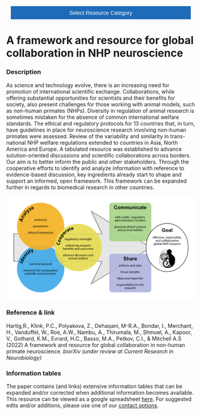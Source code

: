 <!-- This piece of code configures a dropdown button for resource categories. It should be present on every page where you want the button -->
<head><meta name="viewport" content="width=device-width, initial-scale=1"><style>
.dropbtn {background-color: #1e6bb8; color: white; padding: 16px; font-size: 1rem; border: none; cursor: pointer; width: 30rem}
.dropbtn:hover, .dropbtn:focus {background-color: #2980B9;}
.dropdown {position: relative; display: inline-block;}
.dropdown-content {display: none; position: absolute; background-color: #f1f1f1; min-width: 100%; overflow: auto; box-shadow: 0px 8px 16px 0px rgba(0,0,0,0.2); z-index: 1; text-align: center; font-size: 1rem;}
.dropdown-content a { color: black; padding: 12px 16px; text-decoration: none; display: block;}
.dropdown a:hover {background-color: #ddd;}
.show {display: block;}
.dropbtn + .dropbtn { margin-left: auto; }
@media screen and (min-width: 64em) { .dropbtn { max-width: 64rem; width: 40rem; padding: 0.75rem 1rem; } }
@media screen and (min-width: 42em) and (max-width: 64em) { .dropbtn { width: 30rem; padding: 0.6rem 0.9rem; font-size: 0.9rem; } }
@media screen and (max-width: 42em) { .dropbtn { display: block; width: 20rem; padding: 0.75rem; font-size: 0.9rem; }
.dropbtn + .dropbtn { margin-top: 1rem; margin-left: 0; } }
</style></head>
<!------------------------------------------------------------------------>

<!-- This is the actual button -->
<center><div class="dropdown">
  <button onclick="myFunction()" class="dropbtn">Select Resource Category</button>
  <div id="myDropdown" class="dropdown-content">
    <a href="https://prime-re.github.io/templates_and_atlases">Template/Atlas</a>
    <a href="https://prime-re.github.io/pipelines_general">General analysis</a>
    <a href="https://prime-re.github.io/pipelines_structural">Structural analysis</a>
    <a href="https://prime-re.github.io/pipelines_fmri">Functional analysis</a>
    <a href="https://prime-re.github.io/pipelines_diffusion">Diffusion analysis</a>
    <a href="https://prime-re.github.io/pipelines_cross-species">Cross-species analysis</a>
    <a href="https://prime-re.github.io/data_sharing">Data sharing</a>
    <a href="https://prime-re.github.io/software_packages">Software packages</a>
    <a href="https://prime-re.github.io/hardware">Hardware & protocols</a>
  </div>
</div></center>

<!-- This script handles the button dynamics -->
<script>
function myFunction() {document.getElementById("myDropdown").classList.toggle("show");}
window.onclick = function(event) {
  if (!event.target.matches('.dropbtn')) { var dropdowns = document.getElementsByClassName("dropdown-content"); var i;
    for (i = 0; i < dropdowns.length; i++) {var openDropdown = dropdowns[i]; if (openDropdown.classList.contains('show')) {openDropdown.classList.remove('show'); } } }
} 
</script>



<!-- Start normal content here -->
# A framework and resource for global collaboration in NHP neuroscience

### Description
As science and technology evolve, there is an increasing need for promotion of international scientific exchange. Collaborations, while offering substantial opportunities for scientists and their benefits for society, also present challenges for those working with animal models, such as non-human primates (NHPs). Diversity in regulation of animal research is sometimes mistaken for the absence of common international welfare standards. The ethical and regulatory protocols for 13 countries that, in turn, have guidelines in place for neuroscience research involving non-human primates were assessed. Review of the variability and similarity in trans-national NHP welfare regulations extended to countries in Asia, North America and Europe. A tabulated resource was established to advance solution-oriented discussions and scientific collaborations across borders. Our aim is to better inform the public and other stakeholders. Through the cooperative efforts to identify and analyze information with reference to evidence-based discussion, key ingredients already start to shape and support an informed, open framework. This framework can be expanded further in regards to biomedical research in other countries.    

![image](/images/GlobalNHP.png)

  
### Reference & link
Hartig,R., Klink, P.C., Polyakova, Z., Dehaqani, M-R.A., Bondar, I., Merchant, H., Vanduffel, W., Roe, A.W., Nambu, A., Thirumala, M., Shmuel, A., Kapoor, V., Gothard, K.M., Evrard, H.C., Basso, M.A., Petkov, C.I., & Mitchell A.S (2022) A framework and resource for global collaboration in non-human primate neuroscience. *biorXiv (under review at Current Research in Neurobiology)*    
  
  
### Information tables     
The paper contains (and links) extensive information tables that can be expanded and/or corrected when additional information becomes available. This resource can be viewed as a google spreadsheet <a href="https://docs.google.com/spreadsheets/d/1hKLikEDP-x3k0fI97m_TYrXCIhaMzDhSKLTHDPMsRWk/edit?usp=sharing" target="_blank">here</a>. For suggested edits and/or additions, please use one of our [contact options](https://prime-re.github.io/contact).    
<!---  
The tables are reproduced below as well, but we may decide to remove this later for simplicity.  
  
#### Table 1: Overview of ethical regulations for  conducting neuroscience procedures in NHPs (macaques and marmosets).     
##### Table 1A. Local Committees for Animal Welfare Review        
  
|Belgium    |Yes, a local animal ethics committee reviews, and provides approval for all animal protocols, including NHPs. Committee members are comprised of veterinarians, researchers, statisticians, caretakers, medical doctors, legal experts, and ethicists. Some committee members work at a university, while others are not linked to a university.                                                                                                                                                                                                                                                                                                                                                                                                                                                                                                                                                                                                                                                                                                                                                                                                                                                                                                                                                                                                                                                                                                                                                                                                                                                                                                                                                                                                                                                                                                                                                                                                                          |
|Canada     |Yes, in most institutions each protocol is reviewed by one (institutional) or two (facility-based and institutional) committees.                                                                                                                                                                                                                                                                                                                                                                                                                                                                                                                                                                                                                                                                                                                                                                                                                                                                                                                                                                                                                                                                                                                                                                                                                                                                                                                                                                                                                                                                                                                                                                                                                                                                                                                                                                                                                                          |
|China      |Yes, two levels of review exist, including a primate Institutional Animal Care and Use Committee (IACUC) at an institute and a university IACUC at medical school. Primate IACUC: Head vet, institutional officer, four principal investigator (PI) animal scientists, and one person from the community who is not a scientist or involved in research. The university IACUC has up to 24 members including a Vice President, Secretary, Director of Facilities, Director of Animal Facilities, head veterinarian, and PIs from medical school, other colleges, and hospitals. Chinese ethical review guidelines (MacArthur-Clark and Sun, 2020).                                                                                                                                                                                                                                                                                                                                                                                                                                                                                                                                                                                                                                                                                                                                                                                                                                                                                                                                                                                                                                                                                                                                                                                                                                                                                                                        |
|France     |Yes, local ethical committees (CEEA) provide an ethical evaluation of NHP project applications and a recommendation. If the Local Committee (LC) does not approve the NHP project application, the application is not forwarded for ethical evaluation at the national level. Project applications have to comply with national policy on animal research, which is issued by the national steering committee on animal research (CNREEA) and abides by national decrees relating to the ethical evaluation and the authorization of projects involving the use of animals in experimental procedures and their updates. They have to be registered to the secretary of the national steering committee on animal research (CNREEA), hosted by the Ministry of Higher Education, Research and Innovation. They commit to operate in a transparent and independent manner, to render their judgment with complete impartiality and to guarantee confidentiality. LCs are, at minimum, comprised of a veterinary, a scientist involved in animal research (NHP research when relevant), a technician involved in animal research (NHP research when relevant), an animal caregiver, and a lay person naïve to animal research. Eight to 10 people usually serve on a LC.                                                                                                                                                                                                                                                                                                                                                                                                                                                                                                                                                                                                                                                                                                    |
|Germany    |Yes, a LC is tasked with evaluating the ethical aspects of a research project application. Together with an ethical assessment by the animal welfare officer of the institute the application is submitted to the local authorities, or regional council (Regierungspräsidium). There the approval decision is guided by a voluntary and independent commission consisting of members, including veterinarians, medical and scientific expertise for animal experiments, as well as representatives of animal protection organizations (German legislation source: Tierschutzversuchstierverordnung; § 42 Tierversuchskommissionen).<br>                                                                                                                                                                                                                                                                                                                                                                                                                                                                                                                                                                                                                                                                                                                                                                                                                                                                                                                                                                                                                                                                                                                                                                                                                                                                                                                                  |
|India      |Yes, ethical committee at the institutional/organizational level; Institutional Animals Ethics Committee (IAEC), comprising of at least 8 members; 5 members from the establishment i.e., a biological scientist (chairperson), two scientists from different biological disciplines, a veterinarian involved in the care of animals, and the scientist in charge of the animal facility of the establishment concerned and 3 members; one scientist from outside the institute, a non-scientific socially aware member and a representative or nominee of the Committee for the Purpose of Control and Supervision of Experiments on Animals (CPCSEA) will review and recommend the Non-Human Primates (NHPs) research protocol for consideration of CPCSEA. Establishments engaged in research and education involving animals, are required to comply with the various guidelines, norms and stipulations set out by CPCSEA. The minimum qualification for the IAEC Members is as below: i. B.V.Sc. or ii. M.Sc. (Zoology/ Animal Sciences/ Animal Biotechnology), or iii. M.Sc. (Life Sciences/Biological Sciences/ Biochemistry/ Biotechnology) with experience in animal handling and animal research or iv. M. Pharm. with experience in animal handling and animal research or v. M.D. (Microbiology and Pharmacology) with experience in animal handling and animal research. The minimum qualification for Socially Aware nominee should be at least Graduate from any subject. Preference will be given to those with a background in Biological Sciences. Having a Veterinarian in IAEC is mandatory for judging level of care and handling of Laboratory animals in each protocol. In addition to the above IAEC members, a specialist may be co-opted of the relevant field who may provide special inputs, while reviewing special projects (animal experimental protocol using hazardous agents such as radioactive substance and deadly micro-organisms).|
|Iran       |Yes, a local ethical committee reviews each application. The members of the committee are technicians, scientists, and persons who are not professionally involved in animal research and are non-affiliated. The approval of this committee is necessary for starting a research project. The committee is empowered to suspend a project if it finds noncompliance with the policies.<br>                                                                                                                                                                                                                                                                                                                                                                                                                                                                                                                                                                                                                                                                                                                                                                                                                                                                                                                                                                                                                                                                                                                                                                                                                                                                                                                                                                                                                                                                                                                                                                               |
|Japan      |Yes, a local IACUC reviews submitted protocols. The IACUC usually includes other scientists and lay people. Vets are not mandatory committee members.                                                                                                                                                                                                                                                                                                                                                                                                                                                                                                                                                                                                                                                                                                                                                                                                                                                                                                                                                                                                                                                                                                                                                                                                                                                                                                                                                                                                                                                                                                                                                                                                                                                                                                                                                                                                                     |
|Mexico     |Yes, a LEC approves the application, comprised of veterinarians, technicians, and other scientists.                                                                                                                                                                                                                                                                                                                                                                                                                                                                                                                                                                                                                                                                                                                                                                                                                                                                                                                                                                                                                                                                                                                                                                                                                                                                                                                                                                                                                                                                                                                                                                                                                                                                                                                                                                                                                                                                       |
|Netherlands|Yes, the institutional Animal Welfare Body (IvD) is the first committee to review an application. The IvD members are animal welfare officers, technicians, and other scientists. The IvD’s official duties are to: Advise staff who deal with animals on animal welfare issues; Advise staff on the 3Rs and on related technical and scientific developments; Establish and review internal procedures; Monitor the development and outcome of projects; Advise on possible adoption schemes. If the IvD supports an application, they advise an Animal Ethics Committee (DEC) on their independent review of the application. It is the DEC that ultimately advises the national ethics committee (Central Authority for Scientific Procedures on Animals: CCD) which decides whether a license will be granted. In their advisory reports to the CCD, DECs use criteria that are set out in legislation. There are currently about 25 DECs in the Netherlands. These are affiliated with the Netherlands Association of Animal Ethics Committees (NVDEC). A DEC consists of at least seven members, with expertise in the various areas of scientific disciplines and scientific applications for which the animals are to be used. This includes Replacement, Reduction and Refinement (3Rs) in these fields; Experimental design (including statistical aspects); The practice of laboratory animal medicine or, where necessary, veterinary practice with wild animals; Keeping, caring for, and treating animals of those species that are to be used; Ethics; Laboratory animals and their protection. At least two members are not professionally involved in animal procedures. Nor, in addition to the Chairman, should at least half of the members have any employment relationship with the establishment licensee of the project, for which an advisory report is issued.                                                                                  |
|Russia     |Yes, local bioethical commissions carry out approvals of projects with primates. The commissions are comprised of researchers with competencies in various fields. There is often a clear deficit in understanding the principles of working with primates.                                                                                                                                                                                                                                                                                                                                                                                                                                                                                                                                                                                                                                                                                                                                                                                                                                                                                                                                                                                                                                                                                                                                                                                                                                                                                                                                                                                                                                                                                                                                                                                                                                                                                                               |
|UK         |Yes, the local animal welfare and ethical review committee (AWERB) at each institution (e.g. universities, contract research organisations, and NHP breeding centre) provides an ethical evaluation of the NHP project applications and a recommendation. If the AWERB does not approve a NHP project application, the application is not forwarded to the next stage. LCs are, at minimum, comprised of a Named Veterinarian Surgeon (NVS), Named Animal Welfare and Care Officer (NACWO), a scientist involved in animal research (NHP research when relevant), Establishment Licence Holder from the institution, a secretary, and public representatives (lay persons). Between 8-12 people usually serve on an AWERB. In the UK, all project licences authorising scientific research involving animals come under the Animal (Scientific) Procedures Act, 1986 and EU Directive 2010/EU/63. The Secretary of State at the UK Home Office provides authorization of the regulated procedures carried out on animals. The project licence is a legally binding document.                                                                                                                                                                                                                                                                                                                                                                                                                                                                                                                                                                                                                                                                                                                                                                                                                                                                                              |
|USA        |Yes, local IACUCs are required by Public Health Service (PHS) regulations and the Animal Welfare Act (U.S. Dept. of Agriculture; USDA). IACUCs must consist of at least 5 members: One veterinarian, one practicing scientist experienced in animal research, one member whose primary concerns are non-scientific and one non-affiliated member ([source](https://olaw.nih.gov/resources/tutorial/iacuc.htm)                                                                                                                                                                                                                                                                                                                                                                                                                                                                                                                                                                                                                                                                                                                                                                                                                                                                                                                                                                                                                                                                                                                                                                                                                                                                                                                                                                                                                                                                                                        |  
  
##### Table 1B. National Committee for Animal Welfare Review     

|Belgium    |Not applicable.                                                                                                                                                                                                                                                                                                                                                                                                                                                                                                                                                                                                                                                                                                                                                                                                                                                                                                                                                                                                                                                                                                                                                                                                                                      |
|Canada     |Yes, policies and compliance are inspected by the Canadian Council on Animal Care, this committee also provides guidelines.                                                                                                                                                                                                                                                                                                                                                                                                                                                                                                                                                                                                                                                                                                                                                                                                                                                                                                                                                                                                                                                                                                                          |
|China      |Not applicable.                                                                                                                                                                                                                                                                                                                                                                                                                                                                                                                                                                                                                                                                                                                                                                                                                                                                                                                                                                                                                                                                                                                                                                                                                                      |
|France     |Yes, a group of experts, nominated by the Ministry of Higher Education, Research and Innovation, in charge of evaluating elementary compliance and issuing final approval, on the basis of the initial screening by the local ethical committees. This group of experts works in close interaction with the National Steering Committee on Animal Research (CNREEA). This group is comprised of five experts nominated by the Ministry of Higher Education, Research and Innovation and the Ministry of Agriculture, and other scientists and technicians with expertise in animal research.                                                                                                                                                                                                                                                                                                                                                                                                                                                                                                                                                                                                                                                         |
|Germany    |Not applicable.                                                                                                                                                                                                                                                                                                                                                                                                                                                                                                                                                                                                                                                                                                                                                                                                                                                                                                                                                                                                                                                                                                                                                                                                                                      |
|India      |Yes, for carrying out the experiment on NHPs, approval of the Committee for the Purpose of Control and Supervision of Experiments on Animals (CPCSEA) is a must and IAEC may only recommend the research protocol for consideration by CPCSEA. CPCSEA is a statutory body under the PCA (Prevention of Cruelty to Animals) Act 1960 and Breeding of and Experiments on Animals (Control and Supervision) Rules, 1998, Government of India. This body consists of nominated members and representatives from national regulatory agencies, Ministry of Health and Family Welfare, Ministry of Environment and Forests, national academic and research councils, premier research institutes, eminent scientists, and animal welfare organizations. The duty of the committee is "to take all such measures as may be necessary to ensure that animals are not subject to unnecessary pain or suffering before, during or after the performance of experiments on them." Investigators whose proposals are to be discussed are called to present their case to the IAEC/CPCSEA approval committee to offer clarifications, if needed. Independent consultants/experts will be invited to offer their opinion on specific research proposals, if needed.|
|Iran       |Yes, regulatory and fundamental guidelines for the proper conduct of animal experiments must follow those from the Ministry of Health and Medical Education and the Ministry of Science, Research, and Technology.                                                                                                                                                                                                                                                                                                                                                                                                                                                                                                                                                                                                                                                                                                                                                                                                                                                                                                                                                                                                                                   |
|Japan      |Not applicable.                                                                                                                                                                                                                                                                                                                                                                                                                                                                                                                                                                                                                                                                                                                                                                                                                                                                                                                                                                                                                                                                                                                                                                                                                                      |
|Mexico     |Yes, a national committee comprised of veterinarians, technicians, other scientists, lawyers, and academic representatives.                                                                                                                                                                                                                                                                                                                                                                                                                                                                                                                                                                                                                                                                                                                                                                                                                                                                                                                                                                                                                                                                                                                          |
|Netherlands|Yes, the Central Authority for Scientific Procedures on Animals (CCD) is the only body that is authorized to grant project licences to conduct animal procedures. The CCD is a quasi-autonomous non-governmental organization (QUANGO), appointed by the Ministry of Economic Affairs. Legislation stipulates that the CCD is independent and impartial.                                                                                                                                                                                                                                                                                                                                                                                                                                                                                                                                                                                                                                                                                                                                                                                                                                                                                             |
|Russia     |Not applicable.                                                                                                                                                                                                                                                                                                                                                                                                                                                                                                                                                                                                                                                                                                                                                                                                                                                                                                                                                                                                                                                                                                                                                                                                                                      |
|UK         |Yes, Animals in Science Committee (ASC) provides independent advice to the Home Office Inspectors and Secretary of State. The committee consists of up to 12 members with relevant expertise in animal welfare and care, scientists, those with veterinarian training, and lay persons [more info](https://www.gov.uk/government/organisations/animals-in-science-committee). Each PI responsible for the project license has to participate in an interview with the ASC to answer questions about their application.                                                                                                                                                                                                                                                                                                                                                                                                                                                                                                                                                                                                                                                                                                                                         |
|USA        |Not applicable.                                                                                                                                                                                                                                                                                                                                                                                                                                                                                                                                                                                                                                                                                                                                                                                                                                                                                                                                                                                                                                                                                                                                                                                                                                      | 
  
##### Table 1C. Other committees involved?     
 
|Belgium    |Not applicable.                                                                                                                                                                                                                                                                                                                                                                                                                                                                                                                                                                       |
|Canada     |Not applicable.                                                                                                                                                                                                                                                                                                                                                                                                                                                                                                                                                                       |
|China      |Yes, the university IACUC and MRI Center Protocol Committee.                                                                                                                                                                                                                                                                                                                                                                                                                                                                                                                          |
|France     |Yes, the National steering committee on animal research (CNREEA) issues recommendations and enforces the ethics and deontology of animal research, and promotes all methods that are susceptible of improving animal welfare in animal research. The National steering committee on animal research (CNREEA) is composed of scientific experts in animal research from the public sector, scientific experts in animal research from the private sector, experts from the human medical field, veterinaries, experts in philosophy, law, sociology and animal welfare representatives.|
|Germany    |Yes, animal research in Germany is guided by the European Directive 2010/63/EU and the Animal Welfare Experimental Animal Ordinance (TierSchVersV). Regional councils must manage commissions accordingly and should also consider Paragraph 15 of the Animal Welfare Act (TierSchVersV § 8th, § 9) and Paragraph 11 of this law outlines the permit procedure for breeding and housing animals for scientific purposes.                                                                                                                                                              |
|India      |Not applicable.                                                                                                                                                                                                                                                                                                                                                                                                                                                                                                                                                                       |
|Iran       |Yes, the network of NHP labs and researchers provides advice and can suggest changes or further justifications for the use of procedures. All procedures were in accordance with international guideline such as the Guide for Care and Use of Laboratory Animals (National Institutes of Health) and AAALAC.                                                                                                                                                                                                                                                                         |
|Japan      |Yes, many institutes perform monkey research using Japanese monkeys, which are distributed by the National BioResource Project ([NBRP](https://nbrp.jp/report/reportProject.jsp?project=monkey#objectives)). Research using these monkeys must be approved by the NBRP Council comprised of other scientists [more info](https://nbrp.jp/report/reportProject.jsp?project=monkey#objectives).                                                                                                                                                                                                     |
|Mexico     |Not applicable.                                                                                                                                                                                                                                                                                                                                                                                                                                                                                                                                                                       |
|Netherlands|Yes, covered above under local committees.                                                                                                                                                                                                                                                                                                                                                                                                                                                                                                                                            |
|Russia     |Yes, experts of the Russian Laboratory Animal Science Associations (RUS-LASA) offer independent assessment services for those interested in serious expertise in research projects involving primates.                                                                                                                                                                                                                                                                                                                                                                                |
|UK         |Yes, a subgroup of Home Office Inspectors (HOIs) with NHP expertise linked to Animals in Science Regulation Unit (ASRU) provide advice and can suggest changes or request further justifications for the use of procedures.                                                                                                                                                                                                                                                                                                                                                           |
|USA        |No, given the considerable expenses involved NHP research is typically funded by a federal agency. As part of the application, a section on vertebrate animals has to be filed, which contains all relevant information on the procedures that the laboratory animals will undergo. The review panel discusses this section along with the application. If the procedures detailed in the application do not meet ethical standards, it will not get funded. Approval by the local IACUC is necessary in order to receive federal support.                                            |  
  
##### Table 1D. Implementation of the 3Rs (Replacement, Reduction, Refinement)     

|Belgium    |Yes, each project should be in accordance with the National Institute of Health (NIH) Guide for the Care and Use of Laboratory Animals and the European guidelines (Directive 2010/63/EU). Experimenters have to prove adequate training and the 3R's have to be considered in each protocol. The necessity of using NHPs compared to other animal species and humans has to be shown. The number of proposed animals has to be justified. The origin of the animals has to be shown (at least second generation bred by authorized NHP breeders). NHP projects have to follow the recommendations of the Weatherall Report, and animals need to be allowed extensive locomotor behavior, foraging, and social interactions. The intended treatment and care (including housing) before, during and after the procedure, as well as the expertise of the responsible individuals is considered. The nature, frequency and duration of the procedures to which the animal is to be subjected as well as the degree of distress/discomfort that the laboratory animals will (or may) experience. The use (or potential use) of anaesthesia or analgesics and other methods to avoid distress/discomfort and whether a given animal was previously used for a procedure. Additionally, whether, and – if so – at what time, it was decided to proceed with the responsible sacrifice of the laboratory animals involved and the method used on that occasion. The final destination of the animal after the procedure is also considered.|
|Canada     |Yes, the committees request information on how a specific submission or an ongoing protocol considers the 3Rs. The committees comment and request modifications in cases where accounting for the use of 3Rs is incomplete.                                                                                                                                                                                                                                                                                                                                                                                                                                                                                                                                                                                                                                                                                                                                                                                                                                                                                                                                                                                                                                                                                                                                                                                                                                                                                                           |
|China      |Yes, regular training courses are offered that every user must take. This includes the 3Rs (Animal Welfare Act, Guide to Lab Animals), animal husbandry, animal use (surgery, anesthesia, EEG, behavioral training, water regulation, animal endpoint criteria), biosafety, personnel safety and PPE, and protocols and forms, and compliance. 3Rs: Justification for use of NHPs, for number of NHPs, and procedures to minimize distress are addressed in each PIs protocol.                                                                                                                                                                                                                                                                                                                                                                                                                                                                                                                                                                                                                                                                                                                                                                                                                                                                                                                                                                                                                                                        |
|France     |Yes, this involves justifying the number of animals used, including an appropriate power analysis. Explanations are required for refinement actions taken and justify, if necessary, why available refinement actions may not be taken. There is also consideration about whether replacement techniques are available or not.                                                                                                                                                                                                                                                                                                                                                                                                                                                                                                                                                                                                                                                                                                                                                                                                                                                                                                                                                                                                                                                                                                                                                                                                        |
|Germany    |Yes, under the European Directive 2010/63EU, researchers must replace animal studies with other research methods wherever possible; employ strategies that will reduce the number of animals as far as possible while maintaining scientific rigor; and refine experimental and husbandry procedures to minimize potential pain or distress for the animals. Better animal welfare improves the quality of science, and special protections are provided to NHPs to ensure that they can only be used if the researchers first show why they cannot use another species instead.                                                                                                                                                                                                                                                                                                                                                                                                                                                                                                                                                                                                                                                                                                                                                                                                                                                                                                                                                      |
|India      |Yes, IAEC and CPCSEA ensure the concept of 3Rs/4Rs (replacement, reduction, refinement, and rehabilitation; in case of experimentation involving large animals) which are aimed at minimizing the welfare costs to animals used in research. Animals lowest on the phylogenetic scale (i.e., with the least degree of sentience), which may give scientifically valid results, should be used for any experimental procedure. Experiments are expected to be designed with the minimum number of animals to give statistically valid results at 95% level of confidence. Alternatives not involving animal testing should be given due and full consideration and sound justification provided, if alternatives, when available, are not used. PIs engaged in animal experimentation have a moral responsibility for the welfare of the animals during, after their use in experiments. Investigators are responsible for the aftercare and/or rehabilitation of animals after experimentation and may be permitted to euthanize in the special circumstances mentioned in the CPCSEA guideline. Costs of aftercare and/or rehabilitation of animal’s post-experimentation are to be part of research costs and should be scaled per animal in positive correlation with the level of sentience of the animals. Nominee can visit and check the animal house without the prior intimation at any times whenever possible to ensure the welfare of animals.                                                                            |
|Iran       |Yes, the PI must complete a research protocol that contains model selections and 3Rs concerns. The PI should provide enough evidence from the literature to show the significance of research and the necessity of animal selection. All engaged researchers should take regular training workshops on working with the animal.                                                                                                                                                                                                                                                                                                                                                                                                                                                                                                                                                                                                                                                                                                                                                                                                                                                                                                                                                                                                                                                                                                                                                                                                       |
|Japan      |Yes, 3Rs must be described. This involves justifying the number of animals used, including an appropriate power analysis, explanation of refinement actions taken and justification, if necessary, why available refinement actions may not be taken, and discussing whether replacement techniques are available or not.                                                                                                                                                                                                                                                                                                                                                                                                                                                                                                                                                                                                                                                                                                                                                                                                                                                                                                                                                                                                                                                                                                                                                                                                             |
|Mexico     |Yes, Mexico is close to fully implementing the 3Rs. Clear measures for refinements have been implemented in the past ten years and all the surgical, recording and training protocols follow the principles outlined in the Guide for Care and Use of Laboratory Animals (NIH, publication number 85–23, revised 1985).                                                                                                                                                                                                                                                                                                                                                                                                                                                                                                                                                                                                                                                                                                                                                                                                                                                                                                                                                                                                                                                                                                                                                                                                               |
|Netherlands|Yes, the CCD & DEC examine various points of the project plan: The expertise of the individual who determines the design and implementation of the procedure. By whom, or by which committee, the procedure’s scientific quality is assessed. The reasoning used to answer the question of why the procedure could not be performed with fewer laboratory animals, or by using a technique that did not involve the use of laboratory animals at all (3Rs). The reasons given for selecting the species and number of laboratory animals to be used. The origin of the laboratory animals to be used. The intended treatment and care (including housing) before, during and after the procedure, as well as the expertise of the responsible individuals. The nature, frequency and duration of the procedures to which the animal is to be subjected. The degree of distress/discomfort that the laboratory animals will (or may) experience. The use (or potential use) of anaesthesia or analgesics and other methods to avoid distress/discomfort. Whether a given animal was previously used for a procedure. Whether, and – if so – at what time, it was decided to proceed with the responsible sacrifice of the laboratory animals involved and the method used on that occasion. The final destination of the animal after the procedure.                                                                                                                                                                                   |
|Russia     |No,  the principles of the 3Rs are not a topic that is covered in proposals for research involving NHPs nor discussed within the expertise of research projects.                                                                                                                                                                                                                                                                                                                                                                                                                                                                                                                                                                                                                                                                                                                                                                                                                                                                                                                                                                                                                                                                                                                                                                                                                                                                                                                                                                      |
|UK         |Yes, ‘Under the Animals (Scientific Procedures) Act 1986 section 5B(3)(b), in carrying out the evaluation of the programme of work, the Secretary of State must assess the compliance of the programme of work with the principles of replacement, reduction and refinement. These principles are described in section 2A(2) of the Act (source: UK Home Office Project Licence application form).’ In addition, the evaluation includes justification for the species and the numbers of animals used, including appropriate power analysis. Explain refinements to procedures used and actions to be taken, and justify, if necessary, why available refinements may not be used. Discussion on whether reduction and/or replacement techniques are available or not.                                                                                                                                                                                                                                                                                                                                                                                                                                                                                                                                                                                                                                                                                                                                                               |
|USA        |Yes, local animal research protocols usually contain a question asking about how the PIs’ selection of the model considers the 3Rs and often require a detailed literature research documenting the necessity of the animal model.                                                                                                                                                                                                                                                                                                                                                                                                                                                                                                                                                                                                                                                                                                                                                                                                                                                                                                                                                                                                                                                                                                                                                                                                                                                                                                    |  
  
##### Table 1E. Project authorization     

|Belgium    |The Animal Ethics Committee determines whether experiments on animals meet legal requirements (according to the latest National and EU directives). The Animal Ethics Committee has the following responsibilities: 1) evaluating proposed and completed experiments; 2) establishing ethical standards for experiments on animals; 3) providing advice to the laboratory director, experiment coordinators and assistants on the ethical aspects of experiments on animals; 4) providing advice to the supervisory authorities on ethical aspects of experiments on animals.Furhtermore, the Animal Ethics Committee gathers information and/or advice (both within and outside the University) required to perform its duties.                                                                                           |
|Canada     |Project authorization is contingent upon compliance with regular inspections conducted by the local IACUC officer.                                                                                                                                                                                                                                                                                                                                                                                                                                                                                                                                                                                                                                                                                                         |
|China      |Protocols and amendments are thoroughly reviewed; responses to any questions must be addressed in writing by PI and re-reviewed by committee. Compliance consists of unannounced inspections of labs (once per year). Failure to address non-compliance is met with removal of privileges (animal facility keycard inactivated, no approval to purchase animals or drugs). If there is a sustained pattern of non-compliance, the user will be barred from the institute.                                                                                                                                                                                                                                                                                                                                                  |
|France     |An animal welfare body is constituted in every research center, composed of research center appointed veterinary, scientists and technicians. It is responsible for the continuous check on project progress relative to project authorization, approving minor changes in the research project and referring to the local ethical committee in case of major change. It is responsible for the retrospective analysis at the end of the project, together with the local ethical committee (CEEA). Meetings and efficiency of Animal welfare bodies is controlled once a year by departmental state inspection. Annual departmental state inspection (DDPP) verifies that all ongoing research projects are properly authorized, implemented and retrospectively evaluated.                                               |
|Germany    |Project authorization is contingent upon the ethical approval and upon the competency of the experimenters and their certifications for conducting animal research (i.e., FELASA B).                                                                                                                                                                                                                                                                                                                                                                                                                                                                                                                                                                                                                                       |
|India      |NHPs research protocols are reviewed by IAEC and approved by CPCSEA; justifications to any questions must be addressed by PI and re-reviewed by the committee. Nominee will visit animal house at least once in a calendar year to look at the wellbeing and maintenance of animal and relevant record books and submit the annual report to CPCSEA office. CPCSEA to act against an establishment or breeder, based on the report of the Member Secretary or authorized officer, regarding any violations of the rules, or of directions of the committee. In case of a major violation, CPCSEA may by written orders, suspend or revoke the registration of the establishment and / or order closure of the animal house facility, after giving the establishment or breeder an opportunity of being heard in the matter.|
|Iran       |The approval of an ethical committee is required by grant agencies; furthermore, the local veterinarian checks the animal welfare regularly.                                                                                                                                                                                                                                                                                                                                                                                                                                                                                                                                                                                                                                                                               |
|Japan      |Each project is approved based on cost benefit, especially anticipated contribution of the research objectives to science and medicine. All research projects and laboratory facilities are regularly approved.                                                                                                                                                                                                                                                                                                                                                                                                                                                                                                                                                                                                            |
|Mexico     |Checks on facilities by national committees occur sporadically (approximately once every five years), the local ethics committee performs checks every year, and the day-to-day running is supervised by the local veterinarians.                                                                                                                                                                                                                                                                                                                                                                                                                                                                                                                                                                                          |
|Netherlands|The institutional Animal Welfare Body (IvD) requires a Study Dossier for individual studies once a project has been granted by the CCD. They also carry out the day-to-day checks and often require periodic progress reports.                                                                                                                                                                                                                                                                                                                                                                                                                                                                                                                                                                                             |
|Russia     |Control over the realization of projects is absent currently.                                                                                                                                                                                                                                                                                                                                                                                                                                                                                                                                                                                                                                                                                                                                                              |
|UK         |Regular meetings with the NVS and NACWO are held to ensure project is on course and if any changes have to be implemented. May need protocol and procedure changes to project licence. These changes require approval from AWERB, and sometimes ASC. They also require authorization from HOI and sign off from Home Office Secretary of State. AWERB is also responsible for the retrospective analysis half way through the project (typically at the two-year stage) and at the end of the project. These retrospective reviews are then submitted to the Home Office. The regional HOI will undertake regular, unannounced visits and may access any records, if requested [more info](https://www.health-ni.gov.uk/publications/animal-scientific-procedures-retrospective-assessment-guidance).                   |
|USA        |By Federal regulation, IACUCs are charged with biannual inspections of animal housing and animal use areas. Post approval monitoring of procedures happens in this context. This is an ongoing issue at some universities – how to do post IACUC protocol approval monitoring of procedures. USDA covered species (all warm-blooded animals except rats, mice and birds) protocols are reviewed every year. All others are reviewed every 3 years.                                                                                                                                                                                                                                                                                                                                                                         |  
  
##### Table 1F. Harm/Benefit Analysis (HBA)      

|Belgium    |Refer to consideration of 3Rs implementation as well as the origin, severity, re-use and group housing of NHPs; harm/benefit analysis also weighs surgical, analgesic, anesthesia, and water regulation procedures.                                                                                                                                                                                                                                                                                                                                                                                                                                                                                                                                                                                                                                           |
|Canada     |Harm/Benefit is implicitly considered by the funding agencies, during the peer-review of submitted funding applications. A second stage considering harm/benefit is at the Facility Animal Care Committee and the Institutional Animal Care Committee.                                                                                                                                                                                                                                                                                                                                                                                                                                                                                                                                                                                                        |
|China      |The procedures that can be considered ‘harmful’ are surgery, anesthesia, housing, and water regulation. To weigh the harms and benefits, specific questions are asked. Do surgical anesthesia and analgesia procedures follow NIH regulations? What defines the study endpoint? If housed singly, what are the considerations of social benefit vs. injury due to fighting. For water regulation, what is the minimum volume per day, and how is animal health monitored? What kinds of enrichment is provided (e.g. foods, toys, TV, tasks related to study goals, time in a larger play cage). Sometimes the value of the proposed research and whether the same work can be done in a different species is additionally discussed.                                                                                                                         |
|France     |There is no explicit harm benefit assessment. However, harm/benefit assessment is at the root of ethics. It is thus embedded in the 3R assessment as well as in the scientific justification of the project.<br>Harm/benefit assessment is also embedded in the retrospective analysis performed at the end of the project.                                                                                                                                                                                                                                                                                                                                                                                                                                                                                                                                   |
|Germany    |At the time of protocol review and pending approval, the harm-to-benefit ratio is assessed.                                                                                                                                                                                                                                                                                                                                                                                                                                                                                                                                                                                                                                                                                                                                                                   |
|India      |The Principle Investigator (PI) must ensure that the procedures, which are considered painful, are conducted under appropriate anaesthesia and analgesia as recommended in the CPCSEA guideline. Rationale for animal usage will be discussed during the IAEC meeting with the following points: a. Why is animal usage necessary for these studies? b. Why are the particular species that are selected required? c. Why is the estimated number of animals essential? d. Are similar experiments conducted in the past? If so, the number of animals used and results obtained in brief. e. If yes, why new experiment is required? f. Have similar experiments been made by any other organization agency? If so, their results in your knowledge. These points should be clearly justified by the PI before getting NHP protocol approval from the CPCSEA.|
|Iran       |During the protocol review, the local committee discuss the harm and benefits of the research. Our routine laboratory procedures include housing the primates in a large space with sunshine, providing them with a psychological enriched environment (TV and toys), frequent contact with other animals (visual, auditory, touch and grooming).                                                                                                                                                                                                                                                                                                                                                                                                                                                                                                             |
|Japan      |The validity of an animal experiment is judged by a harm/benefit analysis of pain/distress experienced by animals and the significance (outcome) of the experiment. Depending on the nature of the research being conducted, the degree of pain/distress experienced by animals is grouped into 5 categories. When preparing an animal experiment protocol, the principal investigator must fully understand which pain category the protocol falls into.                                                                                                                                                                                                                                                                                                                                                                                                     |
|Mexico     |The assessment is mainly performed on the structure of the protocols.                                                                                                                                                                                                                                                                                                                                                                                                                                                                                                                                                                                                                                                                                                                                                                                         |
|Netherlands|The harm benefit analysis is an integral part of the application procedure. For each intended procedure and potential consequence an estimate of discomfort is required as well as an estimate of the cumulative discomfort throughout the study. Both the scientific and societal benefits that are to be expected from the study have to be specified.                                                                                                                                                                                                                                                                                                                                                                                                                                                                                                      |
|Russia     |Researchers have to specify a) particular applied or fundamental scientific problem which going to be solved in the project, b) qualification and experience of stuff; c) all animal welfare issues including housing conditions, single/group housing, research procedures; d) methods of recognize and assess suffering.                                                                                                                                                                                                                                                                                                                                                                                                                                                                                                                                    |
|UK         |[The costs to the animal in relation to the perceived benefits are used as a basis for deciding if the project licence can be approved. This analysis is conducted by the AWERB and at the national level by ASRU and the HOIs. ASRU guidance is available [here](https://assets.publishing.service.gov.uk/government/uploads/system/uploads/attachment\_data/file/487914/Harm\_Benefit\_Analysis\_\_2\_.pdf). Harm/benefit assessments are also embedded in the retrospective analyses of the project [here](https://assets.publishing.service.gov.uk/government/uploads/system/uploads/attachment_data/file/487914/Harm_Benefit_Analysis__2_.pdf)                                                                                                                                                                                                                   |
|USA        |The IACUC members discuss the harms and benefits of the research at the time of protocol review. This is always done for protocols involving pain that is difficult to relieve, or for animals expected to become sick, or otherwise impaired as a result of the scientific procedure. For some IACUCs, this is also assessed for any experimental procedure.                                                                                                                                                                                                                                                                                                                                                                                                                                                                                                 |  
  
##### Table 1G. Anything else, not covered above?

|Belgium    |Not applicable.                                                                                                                                                                                                                                                                                                                                                                                                                                                                                                                                                                                                                                                                                                                                                                     |
|Canada     |Not applicable.                                                                                                                                                                                                                                                                                                                                                                                                                                                                                                                                                                                                                                                                                                                                                                     |
|China      |Not applicable.                                                                                                                                                                                                                                                                                                                                                                                                                                                                                                                                                                                                                                                                                                                                                                     |
|France     |Not applicable.                                                                                                                                                                                                                                                                                                                                                                                                                                                                                                                                                                                                                                                                                                                                                                     |
|Germany    |Not applicable.                                                                                                                                                                                                                                                                                                                                                                                                                                                                                                                                                                                                                                                                                                                                                                     |
|India      |Not applicable.                                                                                                                                                                                                                                                                                                                                                                                                                                                                                                                                                                                                                                                                                                                                                                     |
|Iran       |Not applicable.                                                                                                                                                                                                                                                                                                                                                                                                                                                                                                                                                                                                                                                                                                                                                                     |
|Japan      |Not applicable.                                                                                                                                                                                                                                                                                                                                                                                                                                                                                                                                                                                                                                                                                                                                                                     |
|Mexico     |Not applicable.                                                                                                                                                                                                                                                                                                                                                                                                                                                                                                                                                                                                                                                                                                                                                                     |
|Netherlands|Not applicable.                                                                                                                                                                                                                                                                                                                                                                                                                                                                                                                                                                                                                                                                                                                                                                     |
|Russia     |Not applicable.                                                                                                                                                                                                                                                                                                                                                                                                                                                                                                                                                                                                                                                                                                                                                                     |
|UK         |Not applicable.                                                                                                                                                                                                                                                                                                                                                                                                                                                                                                                                                                                                                                                                                                                                                                     |
|USA        |Animal research in the US is governed by Federal legislation – the Animal Welfare Act and the enforcement branch of the USDA, called APHIS, oversees animal use and research. Biomedical research funded by the NIH and NSF, or DOD, is under additional regulations as outlined by the PHS of NIH and the enforcement branch OLAW. FDA also provides oversight for its supported research. AAALAC International is a private, non-profit organization that promotes the humane treatment of animals used in scientific research. AAALAC standards exceed those of federal laws and policies, and accreditation by AAALAC International is a clear demonstration of an institution's commitment to the responsible treatment of animals. Many US institutions are AAALAC accredited.|
  
  
  
  
  
  
#### Table 2: Welfare and other regulations regarding accommodation, care and use of NHPs (macaques and marmosets).   
##### Table 2A. Use of wild NHPs for research purposes      
  
|Belgium    |Banned.                                                                                                                                                                                                                                               |
|Canada     |Banned.                                                                                                                                                                                                                                               |
|China      |Banned.                                                                                                                                                                                                                                               |
|France     |Banned.                                                                                                                                                                                                                                               |
|Germany    |Banned.                                                                                                                                                                                                                                               |
|India      |Not banned, but procurement of wild monkeys for research activities requires prior permission from the Principal Chief Conservator of Forest (Wild Life) and Chief Wildlife Warden.                                                                   |
|Iran       |Banned.                                                                                                                                                                                                                                               |
|Japan      |Banned.                                                                                                                                                                                                                                               |
|Mexico     |Banned.                                                                                                                                                                                                                                               |
|Netherlands|Banned.                                                                                                                                                                                                                                               |
|Russia     |Banned. Animals are used which were raised at the [Research Institute of Medical Primatology](http://primatologia.ru/en/); the capabilities of this organization cover all the needs of the research community in Russia [more info](http://primatologia.ru/en/)|
|UK         |Banned.                                                                                                                                                                                                                                               |
|USA        |Not banned, especially not for field biology work. Purchase of wild animals for biomedical research is strongly encouraged from reputable sources.                                                                                                    |  
  
  
##### Table 2B. Inspections (minimum number)     
  
|Belgium    |Once or twice a year, of which inspection timing is unpredictable.                                                                                                                                                                                                                                                                        |
|Canada     |At least once a year by a facility compliance officer. Inspections of an institution by the Canadian Council on Animal Care are done every three years [more info](https://ccac.ca/en/standards/guidelines/types-of-animals.html). Special inspections are done if the conditions warrant such inspections.                                          |
|China      |Once a year.                                                                                                                                                                                                                                                                                                                              |
|France     |Once a year.                                                                                                                                                                                                                                                                                                                              |
|Germany    |Routine inspection. All facilities are subject to inspections by the designated authority. These inspections must be done at least every 3 years for facilities conducting animal experiments and every year for facilities conducting procedures on primates (Animal Protection and Laboratory Animal Ordinance - TierSchVersV § 8, § 9).|
|India      |Once a year by the Committee for the Purpose of Control and Supervision of Experiments on Animals (CPCSEA) nominee.                                                                                                                                                                                                                       |
|Iran       |At least once a year, no specific regulations.                                                                                                                                                                                                                                                                                            |
|Japan      |Once per 5-7 years by Japanese Association of Laboratory Animal Science (JALAS).                                                                                                                                                                                                                                                          |
|Mexico     |Once a year, no specific regulations.                                                                                                                                                                                                                                                                                                     |
|Netherlands|Once or twice a year, of which inspection timing is unpredictable.                                                                                                                                                                                                                                                                        |
|Russia     |Once a year. No specific regulations.                                                                                                                                                                                                                                                                                                     |
|UK         |At least once a year.                                                                                                                                                                                                                                                                                                                     |
|USA        |Regular inspection by the USDA, which is unannouced (unless requested by an institution), and biannual inspection by the IACUC.                                                                                                                                                                                                           |  
  
##### Table 2C. Single housing     
  
|Belgium    |Not allowed, unless temporarily for quarantine or health reasons.                                                                                                                                                                                                                                                                                                                                                                                                  |
|Canada     |Cages must be designed for pair or group housing of animals.                                                                                                                                                                                                                                                                                                                                                                                                       |
|China      |Pair housing in roughly half of macaque monkey population; others are approved exemptions by the IACUC. Must maintain social contact (i.e. visualizing, hearing, smelling of other monkeys). Veterinarian assesses for stereotypies and well-being. Enrichment (variety of food, toys, music, TV, behavioral training) is provided. Marmosets live in cages that house family groups.                                                                              |
|France     |Only in exceptional circumstances. Must be approved by veterinarian and animal welfare body. Must maintain social contact (i.e. visualizing, hearing, smelling other monkeys). Regularly assessed for stereotypies and overall well-being and extra enrichment must be provided.                                                                                                                                                                                   |
|Germany    |Only in exceptional circumstances.                                                                                                                                                                                                                                                                                                                                                                                                                                 |
|India      |Not recommended, if needed should be justified in the Institutional Animals Ethics Committee (IAEC) protocol and should get approval from the CPCSEA committee. NHP facilities should have a run/play area for free ranging activities. Group housing should be considered for communal animals. In grouping animals, it is important to consider population density and ability to disperse; initial familiarity among animals; and age, sex, and social rank.<br>|
|Iran       |Scientific justification or veterinary exceptions allowed. Primates are in a large space with sunshine and frequent contact with other animals (visual, auditory, touch and grooming).                                                                                                                                                                                                                                                                             |
|Japan      |Allowed, but paired or group housing is recommended and will become mandatory in 10 years [more info](www.jnss.org/en/animal\_primates).                                                                                                                                                                                                                                                                                                                                      |
|Mexico     |Allowed, but paired or group housing is recommended.                                                                                                                                                                                                                                                                                                                                                                                                               |
|Netherlands|Temporarily allowed, but a reason must be provided and it is classified as additional discomfort.                                                                                                                                                                                                                                                                                                                                                                  |
|Russia     |Most common practice. There is an opportunity for visual and sound contact between animals in the common areas of the vivarium.                                                                                                                                                                                                                                                                                                                                    |
|UK         |Only in exceptional circumstances. Must be approved by veterinarian and animal welfare officer. Regularly assessed for stereotypies and overall well-being and extra enrichment must be provided. Must still have visual, auditory, and smell of other monkeys.                                                                                                                                                                                                    |
|USA        |Scientific justification exceptions or veterinary exceptions allowed (e.g. no suitable pairs).                                                                                                                                                                                                                                                                                                                                                                     |  
  
##### Table 2D. Limits of pain, suffering, and distress     
 
|Belgium    |Must be defined in protocols and for each procedure. Needs approval and helps to formulate the harm/benefit analysis.                                                                                                                                                                                                                                                                                                                                                                                                                                                                       |
|Canada     |Must be defined in protocols and for each procedure. This is an important item of project authorization. Requires discussion and decision by animal welfare body.                                                                                                                                                                                                                                                                                                                                                                                                                           |
|China      |All surgical interventions should be performed under appropriate anesthetic and analgesic agents. Stereotypies or other behavioral indications of distress are assessed for treatment either medically, or with enrichment, or with social pairing methods.                                                                                                                                                                                                                                                                                                                                 |
|France     |Must be defined in protocols and for each procedure. This is an important item of project authorization. Requires discussion and decision by animal welfare body.                                                                                                                                                                                                                                                                                                                                                                                                                           |
|Germany    |Must be defined in protocols and for each procedure. Follows the ordinance on the protection of animals used for experimental purposes or for other scientific purposes (Animal Protection and Laboratory Animal Ordinance - TierSchVersV § 8th, § 9).                                                                                                                                                                                                                                                                                                                                      |
|India      |All surgical interventions should be performed under appropriate anesthetic and analgesic agents. If the experimental protocol prohibits use of anesthetic or analgesics for the conduct of painful procedures (any which cause more pain than that associated with routine injection or blood withdrawal) should be justified with explanation in IAEC protocol and should get approval from the CPCSEA committee. All invasive and potentially stressful non-invasive procedures that animals will be subjected to during the experiments should be listed and described in IAEC protocol.|
|Iran       |Limits of pain, suffering, and distress must be clarified in protocols. This is one of the requirements for authorizing a research project.                                                                                                                                                                                                                                                                                                                                                                                                                                                 |
|Japan      |Must be defined in protocols and for each procedure. Should be approved by IACUC.                                                                                                                                                                                                                                                                                                                                                                                                                                                                                                           |
|Mexico     |Must be defined in protocols and for each procedure.                                                                                                                                                                                                                                                                                                                                                                                                                                                                                                                                        |
|Netherlands|Defined for each procedure separately, as well as cumulatively. ‘Severe’ discomfort is generally not allowed.                                                                                                                                                                                                                                                                                                                                                                                                                                                                               |
|Russia     |Limits of pain, suffering, and distress is discussed in detail when preparing applications for local bioethical commissions.                                                                                                                                                                                                                                                                                                                                                                                                                                                                |
|UK         |Must be defined in protocols and for each procedure. Needs approval and helps to formulate the harm/ benefit analysis.                                                                                                                                                                                                                                                                                                                                                                                                                                                                      |
|USA        |Limits of pain, suffering, and distress required unless scientifically justified and requires approval by IACUC.                                                                                                                                                                                                                                                                                                                                                                                                                                                                            |  
  
##### Table 2E. Method of euthanasia    
  
|Belgium    |Anesthetic overdose.                                                                                                                                                                                                                                                 |
|Canada     |Anesthetic overdose.                                                                                                                                                                                                                                                 |
|China      |Anesthetic overdose.                                                                                                                                                                                                                                                 |
|France     |Anesthetic overdose.                                                                                                                                                                                                                                                 |
|Germany    |Anesthetic overdose.                                                                                                                                                                                                                                                 |
|India      |Anesthetic overdose, following CPCSEA guidelines have specific conditions under which euthanasia is permitted [more info](cpcsea.nic.in/WriteReadData/userfiles/file/Compendium%20of%20CPCSEA.pdf). Rehabilitation is recommended for large animals like NHPs whenever possible.|
|Iran       |Anesthetic overdose.                                                                                                                                                                                                                                                 |
|Japan      |Anesthetic overdose.                                                                                                                                                                                                                                                 |
|Mexico     |Anesthetic overdose.                                                                                                                                                                                                                                                 |
|Netherlands|Anesthetic overdose.                                                                                                                                                                                                                                                 |
|Russia     |Anesthetic overdose.                                                                                                                                                                                                                                                 |
|UK         |Anesthetic overdose.                                                                                                                                                                                                                                                 |
|USA        |Anesthetic overdose, following guidelines set by the American Veterinary Medical Association (AVMA; ISBN 978-1-882691-54-8).                                                                                                                                         |  
  
##### Table 2F. Weaning age macaques (separation from the mother)     
  
|Belgium    |Not before 8 months of age (Directive 2010/63/EU of the European Parliament).|
|Canada     |Not before 10 months of age.                                                 |
|China      |N/A                                                                          |
|France     |Not before 8 months of age (Directive 2010/63/EU of the European Parliament).|
|Germany    |Not before 8 months of age (Directive 2010/63/EU of the European Parliament).|
|India      |Not before 9-12 months of age (followed in Primate Research Labs, PRLs).     |
|Iran       |Not before 8 months of age.                                                  |
|Japan      |Not before 1 year of age.                                                    |
|Mexico     |Not before 10 months of age.                                                 |
|Netherlands|Not before 8 months of age (Directive 2010/63/EU of the European Parliament).|
|Russia     |N/A                                                                          |
|UK         |Not before 8 months of age.                                                  |
|USA        |N/A                                                                          |  
  
##### Table 2G. Weaning age marmosets (separation from the mother)     
  
|Belgium    |Not before 8 months of age (Directive 2010/63/EU of the European Parliament).                                                     |
|Canada     |N/A                                                                                                                               |
|China      |N/A                                                                                                                               |
|France     |Not before 6 months of age, but as a member of the European Parliament, follows Directive 2010/63/EU (not before 8 months of age).|
|Germany    |Not before 8 months of age (Directive 2010/63/EU of the European Parliament).                                                     |
|India      |N/A                                                                                                                               |
|Iran       |Depending on the institute.                                                                                                       |
|Japan      |From 6 months of age.                                                                                                             |
|Mexico     |N/A                                                                                                                               |
|Netherlands|Not before 8 months of age (Directive 2010/63/EU of the European Parliament).                                                     |
|Russia     |N/A                                                                                                                               |
|UK         |From 8 months of age.                                                                                                             |
|USA        |From 6-8 months of age.                                                                                                           |  
  
##### Table 2H. Cage size for macaques in experiments: minimum volume per adult animal (> 3 years)    
  
|Belgium    |1.8 m x 1.8 m x 1.8 m                                                                                                                                                                                                                                                                                                                                                                                                                                                                                                |
|Canada     |Cages must be designed for pair or group housing of animals, such that normal affiliative behaviour and avoidance behavior can be expressed, and negative interactions reduced. Cages must provide sufficient space, both horizontally and vertically, to allow adequate freedom of movement for the animals to perform positive physical and social behaviors important to their welfare (e.g., grooming, resting, foraging, play, normal locomotor repertoire), while reducing the incidence of negative behaviors.|
|China      |1.0 m x 0.9 m x 0.7 m                                                                                                                                                                                                                                                                                                                                                                                                                                                                                                |
|France     |1.8 m x 1.8 m x 1.8 m                                                                                                                                                                                                                                                                                                                                                                                                                                                                                                |
|Germany    |1.8 m x 1.8 m x 1.8 m                                                                                                                                                                                                                                                                                                                                                                                                                                                                                                |
|India      |Minimum floor area and height recommended for monkeys based on their weight (size) and behavioral activity. For animals up to 3-10 kg: 4.3 ft2 x 6 ft = 25.8 ft3 (CPCSEA Compendium, 2018: Annexure 3E, page 85). In PRL, experimental animal cage volume: 4.5 ft x 4 ft x 6.5 ft = 117 ft3 for 2 animals.                                                                                                                                                                                                           |
|Iran       |Depends on animal size, typically around 1.0 m x 1.0 m x 1.8 m                                                                                                                                                                                                                                                                                                                                                                                                                                                       |
|Japan      |Minimum housing space per macaque: body weight (kg)/floor space per animal (m2)/height (cm): 0.0-1.5/0.20/76.2; 1.5-3.0/0.28/76.2; 3.0-10.0/0.40/76.2; 10.0-15.0/0.56/81.3; 15.0-20.0/0.74/91.4 [more info](www.jnss.org/en/animal\_primates).                                                                                                                                                                                                                                                                                  |
|Mexico     |1.1 m x 1.1 m x 1.1 m                                                                                                                                                                                                                                                                                                                                                                                                                                                                                                |
|Netherlands|1.8 m x 1.8 m x 1.8 m                                                                                                                                                                                                                                                                                                                                                                                                                                                                                                |
|Russia     |0.9 m x 0.9 m x 0.8 m                                                                                                                                                                                                                                                                                                                                                                                                                                                                                                |
|UK         |1.8 m x 1.8 m x 1.8 m                                                                                                                                                                                                                                                                                                                                                                                                                                                                                                |
|USA        |Depends on weight of the animal; for a monkey up to 15 kg, floor size at least 6 ft2 (0.56 m2), as per United States Department of Agriculture (USDA) requirement (citation 9 C.F.R. § 3.75 to .92).                                                                                                                                                                                                                                                                                                                 | 
  
##### Table 2I. Cage size for macaques in experiments: minimum enclosure height     
  
|Belgium    |1.8 m                                                                                                                                                                                                                                                                                                    |
|Canada     |N/A                                                                                                                                                                                                                                                                                                      |
|China      |0.8 m                                                                                                                                                                                                                                                                                                    |
|France     |1.8 m                                                                                                                                                                                                                                                                                                    |
|Germany    |1.8 m                                                                                                                                                                                                                                                                                                    |
|India      |Minimum floor area and height recommended for monkeys based on their weight (size) and behavioral activity. 6 ft (1.83 m) is recommended by the CPCSEA Compendium for an animal with body weight up to 15 kg (Annexure - 3E page No. 85). In PRLs, experimental animal enclosure height: 6.5 ft (1.98 m).|
|Iran       |1.8 m                                                                                                                                                                                                                                                                                                    |
|Japan      |0.76-0.91 m (depending on body weight).                                                                                                                                                                                                                                                                  |
|Mexico     |1.2 m                                                                                                                                                                                                                                                                                                    |
|Netherlands|1.8 m                                                                                                                                                                                                                                                                                                    |
|Russia     |0.8 m                                                                                                                                                                                                                                                                                                    |
|UK         |1.8 m                                                                                                                                                                                                                                                                                                    |
|USA        |Depends on weight of the animal. For a monkey up to 15 kg, at least 32 inches (2.67 ft or 0.81 m) high.                                                                                                                                                                                                  |  
  
##### Table 2J. Cage size for marmosets in experiments: minimum volume per adult animal (> 5 months)     
  
|Belgium    |Floor area 0.5 m^2 (for 1-2 marmosets), minimum volume per additional animal 0.2^3 (Directive 2010/63/EU of the European Parliament).                                                                                                       |
|Canada     |N/A                                                                                                                                                                                                                                         |
|China      |No national standard, dependent on the institute, e.g., using 1.0 m x 1.0 m x 2.5 m cages for a family group.                                                                                                                               |
|France     |Floor area 0.5 m^2 (for 1-2 marmosets), minimum volume per additional animal 0.2^3 (Directive 2010/63/EU of the European Parliament).                                                                                                       |
|Germany    |Floor area 0.5 m^2 (for 1-2 marmosets), minimum volume per additional animal 0.2^3 (Directive 2010/63/EU of the European Parliament).                                                                                                       |
|India      |N/A                                                                                                                                                                                                                                         |
|Iran       |1.0 x 1.0 x 2.0 m cages for a family group.                                                                                                                                                                                                 |
|Japan      |Floor space/animal 0.20 m2; height 76.2 cm. For individual housing, it is advisable that wider and taller cages be used. It is advisable that the ceiling of the cage be set higher than human eye level [more info](www.jnss.org/en/animal\_primates).|
|Mexico     |N/A                                                                                                                                                                                                                                         |
|Netherlands|Floor area 0.5 m^2 (for 1-2 marmosets), minimum volume per additional animal 0.2^3 (Directive 2010/63/EU of the European Parliament).                                                                                                       |
|Russia     |N/A                                                                                                                                                                                                                                         |
|UK         |0.2 m x 0.2 m x 0.2 m                                                                                                                                                                                                                       |
|USA        |Floor area per animal (< 1 kg) is 0.15 m^2 (or 1.6 ft^2), as per United States Department of Agriculture (USDA) requirement (citation 9 C.F.R. § 3.75 to .92).                                                                              |  
  
##### Table 2K. Cage size for marmosets in experiments: minimum enclosure height     
  
|Belgium    |1.5 m                 |
|Canada     |N/A                   |
|China      |2.5 m                 |
|France     |1.5 m                 |
|Germany    |1.5 m                 |
|India      |N/A                   |
|Iran       |2.0 m                 |
|Japan      |0.76 m                |
|Mexico     |N/A                   |
|Netherlands|1.5 m                 |
|Russia     |N/A                   |
|UK         |1.5 m                 |
|USA        |0.508 m (or 20 inches)|  
  
##### Table 2L. Double-tiered caging     
  
|Belgium    |Animals are pair-housed are in larger groups. This includes large play areas (16-32 m2) with extensive cage enrichment and tools.     |
|Canada     |Animals are pair-housed in large cages that include a play-area and multiple sitting levels.                                          |
|China      |Animals rotate through large play cages.                                                                                              |
|France     |NHPs cannot live in double-tiered caging. Allowed by animal welfare body for short periods due to health or experimental requirements.|
|Germany    |NHPs cannot live in double-tiered caging. Allowed by animal welfare body for short periods due to health or experimental requirements.|
|India      |N/A                                                                                                                                   |
|Iran       |N/A                                                                                                                                   |
|Japan      |Recommended.                                                                                                                          |
|Mexico     |N/A                                                                                                                                   |
|Netherlands|Animals are pair-housed in large cages that include a play-area and multiple sitting levels.                                          |
|Russia     |No specific regulations. Not used.                                                                                                    |
|UK         |Allowed as outpens, but NHPs cannot live in double-tiered caging for long periods of time.                                            |
|USA        |N/A                                                                                                                                   |
  
##### Table 2M. Grid floor     
  
|Belgium    |None, use dry bedding (i.e., hay).                                                                                                                           |
|Canada     |N/A                                                                                                                                                          |
|China      |N/A                                                                                                                                                          |
|France     |Not allowed.                                                                                                                                                 |
|Germany    |Solid floors preferred (and used). Exceptions for short-term allowed on compelling scientific or veterinary reasons (e.g. first 24 hours after neurosurgery).|
|India      |N/A                                                                                                                                                          |
|Iran       |N/A                                                                                                                                                          |
|Japan      |No specific regulations.                                                                                                                                     |
|Mexico     |N/A                                                                                                                                                          |
|Netherlands|Solid floors preferred (and used).                                                                                                                           |
|Russia     |No specific regulations.                                                                                                                                     |
|UK         |Not allowed long-term. Exceptions for short-term allowed on compelling scientific or veterinary reasons (e.g. first 24 hours after neurosurgery).            |
|USA        |N/A                                                                                                                                                          |  
  
##### Table 2N. Physical enrichment     
  
|Belgium    |Yes,  extensive, varying cage enrichement.                                                                                             |
|Canada     |Yes, housing should offer a variety of activities and resources for animals to explore.                                                |
|China      |Yes.                                                                                                                                   |
|France     |Yes, should be extensive, include novelty and regularly assessed by animal welfare body.                                               |
|Germany    |Yes, should be incorporated.                                                                                                           |
|India      |Yes.                                                                                                                                   |
|Iran       |Yes,  there are physical and psychological enrichment.                                                                                 |
|Japan      |Yes, recommended.                                                                                                                      |
|Mexico     |Yes, recommended.                                                                                                                      |
|Netherlands|Yes.                                                                                                                                   |
|Russia     |Yes, limited use.                                                                                                                      |
|UK         |Yes, should be present.                                                                                                                |
|USA        |Yes, enrichment plans are required per institution. These include psychological enrichment as well as exercise and physical enrichment.|  
  
##### Table 2O. Fluid control     
  
|Belgium    |Allowed. By a minimum of 20 mL/kg/day. Use 100 mL per day on the weekends with additional fruits (i.e., apples, bananas, carrots). Strict protocols apply.                                                                                                                                                                                                                                                                                                                                                                                                                                                                                                                                                                                                                                                                                                                                                                                                                                                                                                                                                                                                                                                                                                                                                                                                                                                                                                                                                                                                                                                                                                                                                                                                                                                                                                                                                                                                                                                                                                                                                                                                                                                                                                                                                                                                                                                                                                                                                                                                                                                                                                               
|Canada     |Allowed. Each application of fluid intake regulation must be thoroughly described and scientifically justified, and be approved by the animal care committee. For each fluid intake regulation protocol, the minimum level of regulation for each individual animal that will produce the required behavioral performance for the experiment and maintain the animal’s health must be used.                                                                                                                                                                                                                                                                                                                                                                                                                                                                                                                                                                                                                                                                                                                                                                                                                                                                                                                                                                                                                                                                                                                                                                                                                                                                                                                                                                                                                                                                                                                                                                                                                                                                                                                                                                                                                                                                                                                                                                                                                                                                                                                                                                                                                                                                                                                                             |
|China      |Allowed. By a minimum of 20 mL/kg/day. Require one day of ad libitum per week. Must justify and explain methods of monitoring health and welfare. Weigh daily: 15% weight loss from baseline, must be reviewed by vet. 20% weight loss from baseline, take off study.                                                                                                                                                                                                                                                                                                                                                                                                                                                                                                                                                                                                                                                                                                                                                                                                                                                                                                                                                                                                                                                                                                                                                                                                                                                                                                                                                                                                                                                                                                                                                                                                                                                                                                                                                                                                                                                                                                                                                                                                                                                                                                                                                                                                                                                                                                                                                                                                                                                                   |
|France     |Allowed. By a minimum of 20 mL/kg/day. Require one day of ad libitum per week (EU Directive 2010/63/EU). Animal welfare must be assured as assessed by the animal welfare body. Must weigh monkey daily; working weight should be stable. Best practice enforced by animal welfare body should follow the recommendations of the national steering committee on animal research (CNREEA), which is based on the GDR Biosimia recommendation (a research group on NHPs in biomedical research; [see](https://gdr-biosimia.com), and [NC3Rs recommendations](nc3rs.org.uk/refining-food-and-fluid-control-behavioural-neuroscience-macaques); [Prescott et al., 2010](doi.org/10.1016/j.jneumeth.2010.09.003); [Gray et al., 2016]( doi.org/10.1523/eneuro.0195-16.2016); [Gray et al., 2019](doi.org/10.1177/0023677218801390).                                                                                                                                                                                                                                                                                                                                                                                                                                                                                                                                                                                                                                                                                                                                                                                                                                                                                                                                                                                                                                                                                                                                                                                                                                                                                                                                                                                                                                                                                                                                                                                                                                                                                                                                                                                                                                                                                                                        |
|Germany    |Allowed. The health status and body weight are evaluated regularly. Fluid control must be scientifically justified and explained in protocols.                                                                                                                                                                                                                                                                                                                                                                                                                                                                                                                                                                                                                                                                                                                                                                                                                                                                                                                                                                                                                                                                                                                                                                                                                                                                                                                                                                                                                                                                                                                                                                                                                                                                                                                                                                                                                                                                                                                                                                                                                                                                                                                                                                                                                                                                                                                                                                                                                                                                                                                                                                                          |
|India      |Allowed. By a minimum of 20 mL/kg/day (in PRLs). Body weight is measured regularly to ensure that animals are adequately hydrated.                                                                                                                                                                                                                                                                                                                                                                                                                                                                                                                                                                                                                                                                                                                                                                                                                                                                                                                                                                                                                                                                                                                                                                                                                                                                                                                                                                                                                                                                                                                                                                                                                                                                                                                                                                                                                                                                                                                                                                                                                                                                                                                                                                                                                                                                                                                                                                                                                                                                                                                                                                                                      |
|Iran       |Allowed. The health status and body weight are evaluated regularly. Fluid control must be scientifically justified and explained in protocols.                                                                                                                                                                                                                                                                                                                                                                                                                                                                                                                                                                                                                                                                                                                                                                                                                                                                                                                                                                                                                                                                                                                                                                                                                                                                                                                                                                                                                                                                                                                                                                                                                                                                                                                                                                                                                                                                                                                                                                                                                                                                                                                                                                                                                                                                                                                                                                                                                                                                                                                                                                                          |
|Japan      |Allowed. The health status and body weight are evaluated regularly. Fluid control must be scientifically justified and explained in protocols.                                                                                                                                                                                                                                                                                                                                                                                                                                                                                                                                                                                                                                                                                                                                                                                                                                                                                                                                                                                                                                                                                                                                                                                                                                                                                                                                                                                                                                                                                                                                                                                                                                                                                                                                                                                                                                                                                                                                                                                                                                                                                                                                                                                                                                                                                                                                                                                                                                                                                                                                                                                          |
|Mexico     |Allowed. The health status and body weight are evaluated regularly. Fluid control must be scientifically justified and explained in protocols.                                                                                                                                                                                                                                                                                                                                                                                                                                                                                                                                                                                                                                                                                                                                                                                                                                                                                                                                                                                                                                                                                                                                                                                                                                                                                                                                                                                                                                                                                                                                                                                                                                                                                                                                                                                                                                                                                                                                                                                                                                                                                                                                                                                                                                                                                                                                                                                                                                                                                                                                                                                          |
|Netherlands|Allowed. By an absolute  minimum of 100 mL/day and a minimum average of 35 mg/kg  (metabolic weight)/day over the last 3 days. Metabolic weight is weight in kilograms raised to the power of 0.75. It more accurately reflects the monkey’s fluid requirements as heavier monkeys require proportionately less water than lighter monkeys; e.g., a 10 kg animal must, on average, receive a minimum of: 10^0.75 x 35 = 197 mL of fluid per day. If this amount is not reached during the training session, it is supplemented. These numbers are based on recommendations by the British N3CR (National Centre for the Replacement, Refinement, and Reduction of Animals in Research; Prescott et al., 2010) and the primate facility of UC Davis (2001, USA). It is a minimum amount and the animals typically receive much more fluid than this. Fluid intake, both received during training and supplemented in the cage, is monitored daily and logged in an electronic system accessible by researchers, caretakers and inspectors. The animal is provided with fruit after the training session, the liquid content of the fruit is not counted towards the minimum amount. During breaks in the training schedule of more than one day (e.g., weekends), the monkey receives a full water bottle of at least 700 mL, animals over 15 kg receive an extra bottle. If the break is only one day, then the animal receives an amount of fluid equal to what it would typically receive during a training session. While the animal is under fluid control, the researchers and animal caretakers monitor its appearance and behavior carefully every day, with checks by the animal caretakers during the weekend. We weigh the monkey before and after training and compare the weight to the average weight during the previous week. The weight is also checked over longer intervals to prevent a slow loss of weight. We check the monkey for any signs of dehydration, such as reduced skin tension, sunken eyes, either increased or reduced activity, and dry feces. If any of these welfare criteria is abnormal, the monkey is taken out of training and provided with ad libitum access to fluid until it has recovered. In that case, the Animal Welfare Body will be informed so that they can check on the animal. This has not happened in the previous 10 years. These criteria (weight, fluid consumed per day) are logged in an electronic system for each monkey so that the history is accessible. The animal receives a non-working period once every 9 weeks (on average over a year). During this period the animal is not trained and receives a full bottle each day (>700 mL). Follows a strict protocol.|
|Russia     |Allowed. Only permitted under conditions of weight control and stability of working weight.                                                                                                                                                                                                                                                                                                                                                                                                                                                                                                                                                                                                                                                                                                                                                                                                                                                                                                                                                                                                                                                                                                                                                                                                                                                                                                                                                                                                                                                                                                                                                                                                                                                                                                                                                                                                                                                                                                                                                                                                                                                                                                                                                                                                                                                                                                                                                                                                                                                                                                                                                                                                                                             |
|UK         |Allowed. By a minimum of 20 mL/kg/day or a minimum of at least 3-6 hours per 24 hours. Require one day of ad libitum per week. Regular weekly weights needed. Follows guidelines as per Prescott et al. (2010).                                                                                                                                                                                                                                                                                                                                                                                                                                                                                                                                                                                                                                                                                                                                                                                                                                                                                                                                                                                                                                                                                                                                                                                                                                                                                                                                                                                                                                                                                                                                                                                                                                                                                                                                                                                                                                                                                                                                                                                                                                                                                                                                                                                                                                                                                                                                                                                                                                                                                                                         |
|USA        |Allowed. By a minimum of 20-22 mL/kg/day. Requires scientific justification and approval by the IACUC. USDA guidelines (9 C.F.R. § 3.75 to .92) require at least two times a day access to fluid. This requirement is often exempted on a protocol-by-protocol basis with scientific justification. Documentation and careful weighing and monitoring of the animals is required. Use of animals' preferred fluids in lieu of restriction is encouraged. Minimum amount of restriction necessary to perform tasks also encouraged.                                                                                                                                                                                                                                                                                                                                                                                                                                                                                                                                                                                                                                                                                                                                                                                                                                                                                                                                                                                                                                                                                                                                                                                                                                                                                                                                                                                                                                                                                                                                                                                                                                                                                                                                                                                                                                                                                                                                                                                                                                                                                                                                                                                                      |  
  
##### Table 2P. Food control     
  
|Belgium    |Not applied.                                                                                                                                                                                                                                                                                                                                                                                                             |
|Canada     |Allowed, same as fluids.                                                                                                                                                                                                                                                                                                                                                                                                 |
|China      |Allowed.                                                                                                                                                                                                                                                                                                                                                                                                                 |
|France     |Allowed. Animal welfare must be assured as assessed by the animal welfare body. Must weigh monkey at least twice a week. Working weight should be stable. Post-experimental training food complement should be high protein food, and should be weighed to achieve the trade-off between motivation and minimal daily caloric intake.                                                                                    |
|Germany    |Allowed. The health status and body weight are evaluated regularly. It should be scientifically justified and explained in protocols.                                                                                                                                                                                                                                                                                    |
|India      |Not applied.                                                                                                                                                                                                                                                                                                                                                                                                             |
|Iran       |Not applied, but in special case it is the same as fluid.                                                                                                                                                                                                                                                                                                                                                                |
|Japan      |Allowed. The health status and body weight are evaluated regularly. It should be scientifically justified and explained in protocols.                                                                                                                                                                                                                                                                                    |
|Mexico     |Allowed. The health status and body weight are evaluated regularly. It should be scientifically justified and explained in protocols.                                                                                                                                                                                                                                                                                    |
|Netherlands|Not applied, but European regulations would apply if done.                                                                                                                                                                                                                                                                                                                                                               |
|Russia     |Allowed, when alternating experimental sessions (2-3 per week) with days when there is limited access to a variety of foods. No more than 15% weight loss is allowed.                                                                                                                                                                                                                                                    |
|UK         |Allowed, but follows guidelines in Prescott et al. (2010). If food is given at specific times (i.e. after experimental testing/training), then minimum weighed amount of high calorific protein mash is required based on weight and age of monkey. Must weigh the monkeys at least every two weeks. Always have to be gaining or maintaining a stabilized weight, otherwise intervene if weight drops 10% from original.|
|USA        |Allowed, same as fluids.                                                                                                                                                                                                                                                                                                                                                                                                 |  
  
##### Table 2Q. Capture     
  
|Belgium    |Use of pole and collar with appropriate habituation and training using positive reinforcement training (PRT).                                                           |
|Canada     |Any handling or restraint technique must be safe for the animal and the handler and minimize stress.                                                                    |
|China      |Either pole and collar or, for trained monkeys, jump into chair. Initial training involves encouragement with food, water, juice, monkey learns to trust the trainer.   |
|France     |Squeeze-back cages, nets, and pole-and-collar, based on PRT and clicker-training.                                                                                       |
|Germany    |Restricted use of pole and collar; whenever possible monkeys should be trained to jump into their chairs.<br>                                                           |
|India      |Use of pole and collar (in PRLs).                                                                                                                                       |
|Iran       |Use of pole and collar. In some case monkeys are trained to jump into chair.                                                                                            |
|Japan      |Squeeze-back cages, nets, and pole-and-collar. Training based on PRT. After training, manual guidance of the monkeys to the chair, using leash and protective equipment.|
|Mexico     |Manual guidance on the monkeys to the chair, using protective equipment.                                                                                                |
|Netherlands|Trained monkeys come into chair. We use a leash for safety. On rare occasions, a pole-method may be necessary, but this is discouraged and avoided.                     |
|Russia     |PRT to have monkeys go into a transport cage and then to a chair.                                                                                                       |
|UK         |Restricted use of pole and collar (i.e. it is not allowed as the only option in the UK). Use of PRT.                                                                    |
|USA        |As needed, use of pole and collar with appropriate habituation and training.                                                                                            |  
  
##### Table 2R. Restraint    
  
|Belgium    |During the training periods, animals are typically in the setup 5 days per week, head-fixed for 1-5/6 hours per day (typical is 2-3 hours, but monkeys are allowed to work as long as they wish). Applies for electrophysiology and fMRI.|
|Canada     |Any handling or restraint technique should be introduced gradually through PRT to minimize stress for the animals.                                                                                                                       |
|China      |Head-posting up to 4 hours per day for neurophysiology, up to 2 hours per day for MRI.                                                                                                                                                   |
|France     |Time limits on head-posting: up to 6 hours (neurophysiology); up to 2-3 hours (awake MRI). Typically, 4-5 days. Monkeys cannot work more than 5 days in a row.                                                                           |
|Germany    |Head-fixing possible up to 5-6 hours maximum. Cannot work more than 5 days in a row.                                                                                                                                                     |
|India      |Head-fixing posible up to 4-5 hours maximum.                                                                                                                                                                                             |
|Iran       |Head-fixing posible up to 6 hours maximum in neurophysiology. Typically 4-5 days in a week.                                                                                                                                              |
|Japan      |Head-fixing typically 2-4 hours in the monkey chair, 3-5 days in a week. Varies depending on individual experiments.                                                                                                                     |
|Mexico     |By use of training chair.                                                                                                                                                                                                                |
|Netherlands|During the training periods, animals are typically in the setup 5 days per week, head-fixed for 1-4 hours per day (typical is 2-3 hours, but we use a maximum of 4 hours). Goes both for electrophysiology and fMRI.                     |
|Russia     |Restriction of head mobility during the experiment for 2 hours.                                                                                                                                                                          |
|UK         |Time limits on head-posting: up to 5 hours (neurophysiology); up to 2-3 hours (awake MRI). Typical is 4-5 days per week; not allowed 6 days of max restraint in a row. Monkeys cannot work 7 days in a row.                              |
|USA        |Scientific justification and approval by the IACUC required. Restraint up to 12 hours (otherwise considered housing).                                                                                                                    |  
  
##### Table 2S. Ongoing training     
  
|Belgium    |At least 24 hours of continuing education initiatives per three years.                                                                                                                                                                                                                                                                                                                                                                                                                                                          |
|Canada     |N/A                                                                                                                                                                                                                                                                                                                                                                                                                                                                                                                             |
|China      |Once a year.                                                                                                                                                                                                                                                                                                                                                                                                                                                                                                                    |
|France     |The GDR Biosimia, a research group on NHPs in biomedical research focuses on the 3R and animal welfare. Expectation is to attend annual meetings on a regular basis. All participants in NHP research or care have to comply with the EU Directive 2010/63/EU (a minimum of 3 days training in 6 years). Animal welfare bodies reinforce regular attendance to training events in France and Europe.                                                                                                                            |
|Germany    |At least 8 hours of Continuing Professional Development (CPD) training per year. Veterinary associations require up to 25 hours per year of specific continuing education from their veterinary specialists for laboratory animals/laboratory animal science (or Fachtierarzt für Versuchstiere/Versuchstier; German Federal Veterinary Society, [Bundestierärztekammer e. V.](https://bundestieraerztekammer.de).                                                                                                                |
|India      |Personnel working with NHPs must attend an orientation program where all aspects of NHPs training and handling are discussed.                                                                                                                                                                                                                                                                                                                                                                                                   |
|Iran       |The PI and new researchers require training. The institute reinforces regular attendance to training events at least once a year.                                                                                                                                                                                                                                                                                                                                                                                               |
|Japan      |Lectures and e-learning (depending on the institute).                                                                                                                                                                                                                                                                                                                                                                                                                                                                           |
|Mexico     |N/A                                                                                                                                                                                                                                                                                                                                                                                                                                                                                                                             |
|Netherlands|Staff are trained internally and in collaboration with the national primate center.                                                                                                                                                                                                                                                                                                                                                                                                                                             |
|Russia     |N/A                                                                                                                                                                                                                                                                                                                                                                                                                                                                                                                             |
|UK         |Each individual carrying out procedures with NHPs must attend standardised nationwide training courses, pass examinations, and hold a Home Office Personal Licence (PIL: which is a legally binding document). Internal training is also provided by experienced PILs, and vets in the lab. Individual training records are inspected by certified training officers, vets, welfare officers, and Home Office Inspectors. Regular attendance at primate welfare meetings ran by the UK National Centre for 3Rs is also expected.|
|USA        |Individual PI initiated unless there are issues and the veterinarian, together with the IACUC, require additional training.                                                                                                                                                                                                                                                                                                                                                                                                     |  
  
##### Table 2T. Other?     
  
|Belgium    |N/A                                                                                                                                                                                                                                                                                                                                                                                                                                                                                                                                                                                                                                                                                                                                                                                                                                                                                                                                                                                                                                                                                                                                                                                                                                                                                                                                                                                                                                                                                                                                                                                                                                                                      |
|Canada     |N/A                                                                                                                                                                                                                                                                                                                                                                                                                                                                                                                                                                                                                                                                                                                                                                                                                                                                                                                                                                                                                                                                                                                                                                                                                                                                                                                                                                                                                                                                                                                                                                                                                                                                      |
|China      |Animals take turns in large play cages, the frequency of which depends on animal usage, but typically once every two weeks.                                                                                                                                                                                                                                                                                                                                                                                                                                                                                                                                                                                                                                                                                                                                                                                                                                                                                                                                                                                                                                                                                                                                                                                                                                                                                                                                                                                                                                                                                                                                              |
|France     |The GDR Biosimia, a research group on NHPs in biomedical research focuses on the 3R and animal welfare. Expectation is to attend annual meetings on a regular basis. All participants in NHP research or care have to comply with the EU Directive 2010/63/EU (a minimum of 3 days training in 6 years). Animal welfare bodies reinforce regular attendance to training events in France and Europe.                                                                                                                                                                                                                                                                                                                                                                                                                                                                                                                                                                                                                                                                                                                                                                                                                                                                                                                                                                                                                                                                                                                                                                                                                                                                     |
|Germany    |N/A                                                                                                                                                                                                                                                                                                                                                                                                                                                                                                                                                                                                                                                                                                                                                                                                                                                                                                                                                                                                                                                                                                                                                                                                                                                                                                                                                                                                                                                                                                                                                                                                                                                                      |
|India      |Behavioural and neurophysiology experiments on NHPs are very limited in India and currently only performed at the Primate Research Lab (PRL), Indian Institute of Science (IISc). Therefore, for some of these questions, explicit guidelines are not available from CPCSEA. In such cases, we have followed the guidelines recommended by the funding agencies, such as DBT-Wellcome Trust India Alliance (who recommend the UK guidelines) and NIH (US guidelines). Euthanasia: Every effort is made to rehabilitate, and in PRL, we have been able to rehabilitate most of the animals so far. Monkeys can be used again (to record from the other hemisphere if needed). The total duration is up to 5 years, including training, etc. Animal euthanasia is followed in situations as defined below: (i) When the animal is paralyzed and is not able to perform its natural functions or it becomes incapable of independent locomotion, or it can no longer perceive the environment in an intelligible manner; or (ii) If, during the course of experimental procedure, the animal has been left with a recurring pain wherein the animal exhibits obvious signs of pain and suffering; or (iii) Where the non-termination of the life of the experimental animal will be life threatening to human beings or other animals. The veterinarian has the authority to euthanize the animal in consultation with at least one more additional veterinarian if required, following diagnosis of an animal disease or injury. If possible, the veterinarian should discuss the situation with the PI to determine a course of action consistent with experimental goals.|
|Iran       |Animals take turns in large play rooms in open space with sunshine. The duration of restriction is reduced by having in-cage training. Also use different flavors for liquid rewards to encourge monkeys to perfom tasks without fluid control.                                                                                                                                                                                                                                                                                                                                                                                                                                                                                                                                                                                                                                                                                                                                                                                                                                                                                                                                                                                                                                                                                                                                                                                                                                                                                                                                                                                                                          |
|Japan      |Humane endpoints dependent upon the institute.                                                                                                                                                                                                                                                                                                                                                                                                                                                                                                                                                                                                                                                                                                                                                                                                                                                                                                                                                                                                                                                                                                                                                                                                                                                                                                                                                                                                                                                                                                                                                                                                                           |
|Mexico     |N/A                                                                                                                                                                                                                                                                                                                                                                                                                                                                                                                                                                                                                                                                                                                                                                                                                                                                                                                                                                                                                                                                                                                                                                                                                                                                                                                                                                                                                                                                                                                                                                                                                                                                      |
|Netherlands|N/A                                                                                                                                                                                                                                                                                                                                                                                                                                                                                                                                                                                                                                                                                                                                                                                                                                                                                                                                                                                                                                                                                                                                                                                                                                                                                                                                                                                                                                                                                                                                                                                                                                                                      |
|Russia     |N/A                                                                                                                                                                                                                                                                                                                                                                                                                                                                                                                                                                                                                                                                                                                                                                                                                                                                                                                                                                                                                                                                                                                                                                                                                                                                                                                                                                                                                                                                                                                                                                                                                                                                      |
|UK         |Humane endpoints must be specifically defined for each authorised procedure that is carried out on a NHP.                                                                                                                                                                                                                                                                                                                                                                                                                                                                                                                                                                                                                                                                                                                                                                                                                                                                                                                                                                                                                                                                                                                                                                                                                                                                                                                                                                                                                                                                                                                                                                |
|USA        |N/A                                                                                                                                                                                                                                                                                                                                                                                                                                                                                                                                                                                                                                                                                                                                                                                                                                                                                                                                                                                                                                                                                                                                                                                                                                                                                                                                                                                                                                                                                                                                                                                                                                                                      |  
  
  
-->
